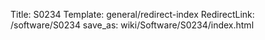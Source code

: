 Title: S0234
Template: general/redirect-index
RedirectLink: /software/S0234
save_as: wiki/Software/S0234/index.html